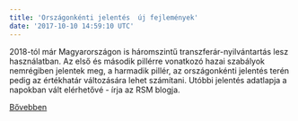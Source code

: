 ```yaml
---
title: 'Országonkénti jelentés  új fejlemények'
date: '2017-10-10 14:59:10 UTC'
---
```


2018-tól már Magyarországon is háromszintű transzferár-nyilvántartás lesz használatban. Az első és második pillérre vonatkozó hazai szabályok nemrégiben jelentek meg, a harmadik pillér, az országonkénti jelentés terén pedig az értékhatár változására lehet számítani. Utóbbi jelentés adatlapja a napokban vált elérhetővé - írja az RSM blogja.


[Bővebben](http://ift.tt/2yWriwX)
